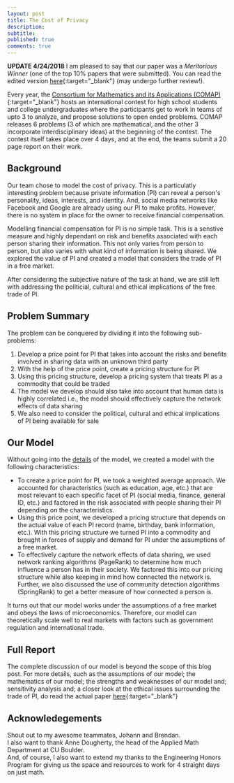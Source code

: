 ```yaml
---
layout: post
title: The Cost of Privacy
description: 
subtitle:
published: true
comments: true
---
```



**UPDATE 4/24/2018** I am pleased to say that our paper was a *Meritorious Winner* (one of the top 10% papers that were submitted). You can read the edited version [here](/assets/pdf/cost-of-privacy.pdf){:target="_blank"} (may undergo further review!).

Every year, the [Consortium for Mathematics and its Applications (COMAP)](http://www.comap.com/undergraduate/contests/){:target="_blank"} hosts an international contest for high school students and college undergraduates where the participants get to work in teams of upto 3 to analyze, and propose solutions to open ended problems. COMAP releases 6 problems (3 of which are mathematical, and the other 3 incorporate interdisciplinary ideas) at the beginning of the contest. The contest itself takes place over 4 days, and at the end, the teams submit a 20 page report on their work.
<!--excerpt_ends-->

## Background

Our team chose to model the cost of privacy. This is a particulatly interesting problem because private information (PI) can reveal a person's personality, ideas, interests, and identity. And, social media networks like Facebook and Google are already using our PI to make profits. However, there is no system in place for the owner to receive financial compensation.

Modelling financial compensation for PI is no simple task. This is a senstive measure and highly dependant on risk and benefits associated with each person sharing their information. This not only varies from person to person, but also varies with what kind of information is being shared. We explored the value of PI and created a model that considers the trade of PI in a free market.

After considering the subjective nature of the task at hand, we are still left with addressing the politicial, cultural and ethical implications of the free trade of PI.

## Problem Summary

The problem can be conquered by dividing it into the following sub-problems:
1. Develop a price point for PI that takes into account the risks and benefits involved in sharing data with an unknown third party
2. With the help of the price point, create a pricing structure for PI
3. Using this pricing structure, develop a pricing system that treats PI as a commodity that could be traded
4. The model we develop should also take into account that human data is highly correlated i.e., the model should effectively capture the network effects of data sharing
5. We also need to consider the political, cultural and ethical implications of PI being available for sale

## Our Model

Without going into the [details](#full-report) of the model, we created a model with the following characteristics:
- To create a price point for PI, we took a weighted average approach. We accounted for characteristics (such as education, age, etc.) that are most relevant to each specific facet of PI (social media, finance, general ID, etc.) and factored in the risk associated with people sharing their PI depending on the characteristics.
- Using this price point, we developed a pricing structure that depends on the actual value of each PI record (name, birthday, bank information, etc.). With this pricing structure we turned PI into a commodity and brought in forces of supply and demand for PI under the assumptions of a free market.
- To effectively capture the network effects of data sharing, we used network ranking algorithms (PageRank) to determine how much influence a person has in their society. We factored this into our pricing structure while also keeping in mind how connected the network is. Further, we also discussed the use of community detection algorithms (SpringRank) to get a better measure of how connected a person is.

It turns out that our model works under the assumptions of a free market and obeys the laws of microeconomics. Therefore, our model can theoretically scale well to real markets with factors such as government regulation and international trade.

## Full Report

The complete discussion of our model is beyond the scope of this blog post. For more details, such as the assumptions of our model; the mathematics of our model; the strengths and weaknesses of our model and; sensitivity analysis and; a closer look at the ethical issues surrounding the trade of PI, do read the actual paper [here](/assets/pdf/cost-of-privacy.pdf){:target="_blank"}

## Acknowledegements

Shout out to my awesome teammates, Johann and Brendan. <br/>
I also want to thank Anne Dougherty, the head of the Applied Math Department at CU Boulder. <br/>
And, of course, I also want to extend my thanks to the Engineering Honors Program for giving us the space and resources to work for 4 straight days on just math.